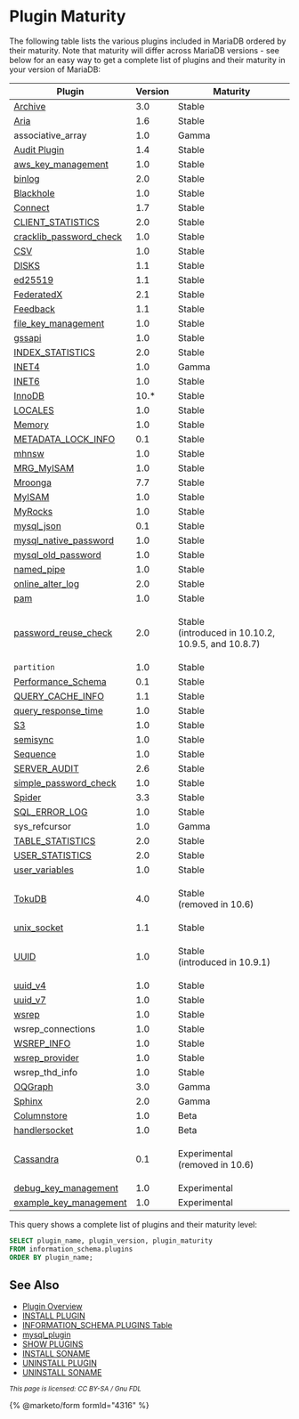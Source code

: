 # Plugin Maturity

The following table lists the various plugins included in MariaDB ordered by their maturity. Note that maturity will differ across MariaDB versions - see below for an easy way to get a complete list of plugins and their maturity in your version of MariaDB:

| Plugin                                                                                                                                                                                                  | Version | Maturity                                                     |
| ------------------------------------------------------------------------------------------------------------------------------------------------------------------------------------------------------- | ------- | ------------------------------------------------------------ |
| [Archive](../../../server-usage/storage-engines/archive.md)                                                                                                                                             | 3.0     | Stable                                                       |
| [Aria](../../../server-usage/storage-engines/aria/)                                                                                                                                                     | 1.6     | Stable                                                       |
| associative\_array                                                                                                                                                                                      | 1.0     | Gamma                                                        |
| [Audit Plugin](../mariadb-audit-plugin/mariadb-audit-plugin-log-settings.md)                                                                                                                            | 1.4     | Stable                                                       |
| [aws\_key\_management](../../../security/securing-mariadb/encryption/data-at-rest-encryption/key-management-and-encryption-plugins/aws-key-management-encryption-plugin.md)                             | 1.0     | Stable                                                       |
| [binlog](../../../server-management/server-monitoring-logs/binary-log/)                                                                                                                                 | 2.0     | Stable                                                       |
| [Blackhole](../../../server-usage/storage-engines/blackhole.md)                                                                                                                                         | 1.0     | Stable                                                       |
| [Connect](../../../server-usage/storage-engines/connect/)                                                                                                                                               | 1.7     | Stable                                                       |
| [CLIENT\_STATISTICS](../../../ha-and-performance/optimization-and-tuning/query-optimizations/statistics-for-optimizing-queries/user-statistics.md)                                                      | 2.0     | Stable                                                       |
| [cracklib\_password\_check](../password-validation-plugins/cracklib-password-check-plugin.md)                                                                                                           | 1.0     | Stable                                                       |
| [CSV](../../../server-usage/storage-engines/csv/)                                                                                                                                                       | 1.0     | Stable                                                       |
| [DISKS](../other-plugins/disks-plugin.md)                                                                                                                                                               | 1.1     | Stable                                                       |
| [ed25519](../authentication-plugins/authentication-plugin-ed25519.md)                                                                                                                                   | 1.1     | Stable                                                       |
| [FederatedX](../../../server-usage/storage-engines/federatedx-storage-engine/)                                                                                                                          | 2.1     | Stable                                                       |
| [Feedback](../other-plugins/feedback-plugin.md)                                                                                                                                                         | 1.1     | Stable                                                       |
| [file\_key\_management](../../../security/securing-mariadb/encryption/data-at-rest-encryption/key-management-and-encryption-plugins/file-key-management-encryption-plugin.md)                           | 1.0     | Stable                                                       |
| [gssapi](../authentication-plugins/authentication-plugin-gssapi.md)                                                                                                                                     | 1.0     | Stable                                                       |
| [INDEX\_STATISTICS](../../../ha-and-performance/optimization-and-tuning/query-optimizations/statistics-for-optimizing-queries/user-statistics.md)                                                       | 2.0     | Stable                                                       |
| [INET4](../other-plugins/inet4.md)                                                                                                                                                                      | 1.0     | Gamma                                                        |
| [INET6](../../data-types/string-data-types/inet6.md)                                                                                                                                                    | 1.0     | Stable                                                       |
| [InnoDB](../../../server-usage/storage-engines/innodb/)                                                                                                                                                 | 10.\*   | Stable                                                       |
| [LOCALES](../../data-types/string-data-types/character-sets/internationalization-and-localization/locales-plugin.md)                                                                                    | 1.0     | Stable                                                       |
| [Memory](../../../server-usage/storage-engines/memory-storage-engine.md)                                                                                                                                | 1.0     | Stable                                                       |
| [METADATA\_LOCK\_INFO](../other-plugins/metadata-lock-info-plugin.md)                                                                                                                                   | 0.1     | Stable                                                       |
| [mhnsw](../other-plugins/mhnsw.md)                                                                                                                                                                      | 1.0     | Stable                                                       |
| [MRG\_MyISAM](../../../server-usage/storage-engines/merge.md)                                                                                                                                           | 1.0     | Stable                                                       |
| [Mroonga](../../../server-usage/storage-engines/mroonga/)                                                                                                                                               | 7.7     | Stable                                                       |
| [MyISAM](../../../server-usage/storage-engines/myisam-storage-engine/)                                                                                                                                  | 1.0     | Stable                                                       |
| [MyRocks](../../../server-usage/storage-engines/myrocks/)                                                                                                                                               | 1.0     | Stable                                                       |
| [mysql\_json](../other-plugins/mysql_json.md)                                                                                                                                                           | 0.1     | Stable                                                       |
| [mysql\_native\_password](../authentication-plugins/authentication-plugin-mysql_native_password.md)                                                                                                     | 1.0     | Stable                                                       |
| [mysql\_old\_password](../authentication-plugins/authentication-plugin-mysql_old_password.md)                                                                                                           | 1.0     | Stable                                                       |
| [named\_pipe](../authentication-plugins/authentication-plugin-named-pipe.md)                                                                                                                            | 1.0     | Stable                                                       |
| [online\_alter\_log](../other-plugins/online_alter_log.md)                                                                                                                                              | 2.0     | Stable                                                       |
| [pam](../authentication-plugins/authentication-with-pluggable-authentication-modules-pam/authentication-plugin-pam.md)                                                                                  | 1.0     | Stable                                                       |
| [password\_reuse\_check](../password-validation-plugins/password-reuse-check-plugin.md)                                                                                                                 | 2.0     | <p>Stable<br>(introduced in 10.10.2, 10.9.5, and 10.8.7)</p> |
| `partition`                                                                                                                                                                                             | 1.0     | Stable                                                       |
| [Performance\_Schema](../../system-tables/performance-schema/)                                                                                                                                          | 0.1     | Stable                                                       |
| [QUERY\_CACHE\_INFO](../other-plugins/query-cache-information-plugin.md)                                                                                                                                | 1.1     | Stable                                                       |
| [query\_response\_time](../other-plugins/query-response-time-plugin.md)                                                                                                                                 | 1.0     | Stable                                                       |
| [S3](../../../server-usage/storage-engines/s3-storage-engine/)                                                                                                                                          | 1.0     | Stable                                                       |
| [semisync](../../../ha-and-performance/standard-replication/semisynchronous-replication.md)                                                                                                             | 1.0     | Stable                                                       |
| [Sequence](../../../server-usage/storage-engines/sequence-storage-engine.md)                                                                                                                            | 1.0     | Stable                                                       |
| [SERVER\_AUDIT](../mariadb-audit-plugin/)                                                                                                                                                               | 2.6     | Stable                                                       |
| [simple\_password\_check](../password-validation-plugins/simple-password-check-plugin.md)                                                                                                               | 1.0     | Stable                                                       |
| [Spider](../../../server-usage/storage-engines/spider/)                                                                                                                                                 | 3.3     | Stable                                                       |
| [SQL\_ERROR\_LOG](../../../server-management/server-monitoring-logs/sql-error-log-plugin.md)                                                                                                            | 1.0     | Stable                                                       |
| sys\_refcursor                                                                                                                                                                                          | 1.0     | Gamma                                                        |
| [TABLE\_STATISTICS](../../../ha-and-performance/optimization-and-tuning/query-optimizations/statistics-for-optimizing-queries/user-statistics.md)                                                       | 2.0     | Stable                                                       |
| [USER\_STATISTICS](../../../ha-and-performance/optimization-and-tuning/query-optimizations/statistics-for-optimizing-queries/user-statistics.md)                                                        | 2.0     | Stable                                                       |
| [user\_variables](../other-plugins/user-variables-plugin.md)                                                                                                                                            | 1.0     | Stable                                                       |
| [TokuDB](../../../server-usage/storage-engines/legacy-storage-engines/tokudb/)                                                                                                                          | 4.0     | <p>Stable<br>(removed in 10.6)</p>                           |
| [unix\_socket](../authentication-plugins/authentication-plugin-unix-socket.md)                                                                                                                          | 1.1     | Stable                                                       |
| [UUID](../../data-types/string-data-types/uuid-data-type.md)                                                                                                                                            | 1.0     | <p>Stable<br>(introduced in 10.9.1)</p>                      |
| [uuid\_v4](../../sql-functions/secondary-functions/miscellaneous-functions/uuid_v4.md)                                                                                                                  | 1.0     | Stable                                                       |
| [uuid\_v7](../../sql-functions/secondary-functions/miscellaneous-functions/uuid_v7.md)                                                                                                                  | 1.0     | Stable                                                       |
| [wsrep](https://app.gitbook.com/s/3VYeeVGUV4AMqrA3zwy7/)                                                                                                                                                | 1.0     | Stable                                                       |
| wsrep\_connections                                                                                                                                                                                      | 1.0     | Stable                                                       |
| [WSREP\_INFO](../mariadb-replication-cluster-plugins/wsrep_info-plugin.md)                                                                                                                              | 1.0     | Stable                                                       |
| [wsrep\_provider](../mariadb-replication-cluster-plugins/wsrep_provider.md)                                                                                                                             | 1.0     | Stable                                                       |
| wsrep\_thd\_info                                                                                                                                                                                        | 1.0     | Stable                                                       |
| [OQGraph](../../../server-usage/storage-engines/oqgraph-storage-engine/)                                                                                                                                | 3.0     | Gamma                                                        |
| [Sphinx](../../../server-usage/storage-engines/sphinx-storage-engine/)                                                                                                                                  | 2.0     | Gamma                                                        |
| [Columnstore](https://app.gitbook.com/o/diTpXxF5WsbHqTReoBsS/s/rBEU9juWLfTDcdwF3Q14/)                                                                                                                   | 1.0     | Beta                                                         |
| [handlersocket](../../sql-structure/nosql/handlersocket/)                                                                                                                                               | 1.0     | Beta                                                         |
| [Cassandra](../../../server-usage/storage-engines/legacy-storage-engines/cassandra/)                                                                                                                    | 0.1     | <p>Experimental<br>(removed in 10.6)</p>                     |
| [debug\_key\_management](https://app.gitbook.com/s/aEnK0ZXmUbJzqQrTjFyb/enterprise-server/mariadb-enterprise-server-differences/mariadb-enterprise-server-data-at-rest-encryption/encryption-plugins)   | 1.0     | Experimental                                                 |
| [example\_key\_management](https://app.gitbook.com/s/aEnK0ZXmUbJzqQrTjFyb/enterprise-server/mariadb-enterprise-server-differences/mariadb-enterprise-server-data-at-rest-encryption/encryption-plugins) | 1.0     | Experimental                                                 |

This query shows a complete list of plugins and their maturity level:

```sql
SELECT plugin_name, plugin_version, plugin_maturity
FROM information_schema.plugins
ORDER BY plugin_name;
```

## See Also

* [Plugin Overview](../plugin-overview.md)
* [INSTALL PLUGIN](../../sql-statements/administrative-sql-statements/plugin-sql-statements/install-plugin.md)
* [INFORMATION\_SCHEMA.PLUGINS Table](../../system-tables/information-schema/information-schema-tables/plugins-table-information-schema.md)
* [mysql\_plugin](../../../clients-and-utilities/legacy-clients-and-utilities/mysql_plugin.md)
* [SHOW PLUGINS](../../sql-statements/administrative-sql-statements/show/show-plugins.md)
* [INSTALL SONAME](../../sql-statements/administrative-sql-statements/plugin-sql-statements/install-soname.md)
* [UNINSTALL PLUGIN](../../sql-statements/administrative-sql-statements/plugin-sql-statements/uninstall-plugin.md)
* [UNINSTALL SONAME](../../sql-statements/administrative-sql-statements/plugin-sql-statements/uninstall-soname.md)

<sub>_This page is licensed: CC BY-SA / Gnu FDL_</sub>

{% @marketo/form formId="4316" %}
